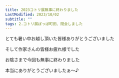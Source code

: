 ```yaml
---
title: 2023コトリ展無事に終わりました
LastModified: 2023/10/02
subtitle: ""
tags: 2.コトリ展ぽっぽ町田、閉会しました
---
```

とても﻿暑い中お越し頂いた皆様ありがとうございました

そして作家さんの皆様お疲れ様でした

お陰さま﻿で今回も無事に終わりました

本当に﻿ありがとうございましたぁ～♪